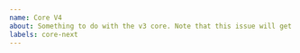 ```yaml
---
name: Core V4
about: Something to do with the v3 core. Note that this issue will get transferred over to `lando/core`
labels: core-next
---
```

